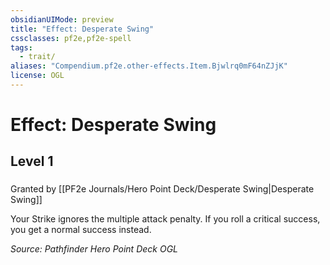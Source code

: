 ```yaml
---
obsidianUIMode: preview
title: "Effect: Desperate Swing"
cssclasses: pf2e,pf2e-spell
tags:
  - trait/
aliases: "Compendium.pf2e.other-effects.Item.Bjwlrq0mF64nZJjK"
license: OGL
---
```

# Effect: Desperate Swing
## Level 1
### 






Granted by [[PF2e Journals/Hero Point Deck/Desperate Swing|Desperate Swing]]

Your Strike ignores the multiple attack penalty. If you roll a critical success, you get a normal success instead.

*Source: Pathfinder Hero Point Deck*
*OGL*